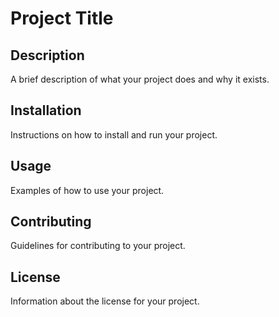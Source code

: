 # Project Title

## Description
A brief description of what your project does and why it exists.

## Installation
Instructions on how to install and run your project.

## Usage
Examples of how to use your project.

## Contributing
Guidelines for contributing to your project.

## License
Information about the license for your project.
